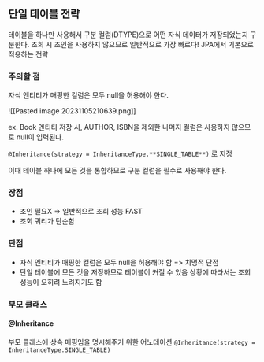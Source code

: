 ## 단일 테이블 전략
테이블을 하나만 사용해서 구분 컬럼(DTYPE)으로 어떤 자식 데이터가 저장되었는지 구분한다. 조회 시 조인을 사용하지 않으므로 일반적으로 가장 빠르다!
JPA에서 기본으로 적용하는 전략
### 주의할 점
자식 엔티티가 매핑한 컬럼은 모두 null을 허용해야 한다.

![[Pasted image 20231105210639.png]]

ex. Book 엔티티 저장 시, AUTHOR, ISBN을 제외한 나머지 컬럼은 사용하지 않으므로 null이 입력된다.

`@Inheritance(strategy = InheritanceType.**SINGLE_TABLE**)` 로 지정

이때 테이블 하나에 모든 것을 통합하므로 구분 컬럼을 필수로 사용해야 한다.
### 장점
- 조인 필요X ⇒ 일반적으로 조회 성능 FAST
- 조회 쿼리가 단순함
### 단점
- 자식 엔티티가 매핑한 컬럼은 모두 null을 허용해야 함 => 치명적 단점
- 단일 테이블에 모든 것을 저장하므로 테이블이 커질 수 있음 상황에 따라서는 조회 성능이 오히려 느려지기도 함

### 부모 클래스
#### @Inheritance
부모 클래스에 상속 매핑임을 명시해주기 위한 어노테이션
`@Inheritance(strategy = InheritanceType.SINGLE_TABLE)`